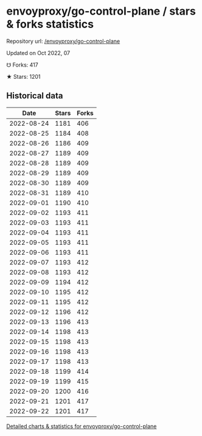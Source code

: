 # envoyproxy/go-control-plane / stars & forks statistics

Repository url: [/envoyproxy/go-control-plane](https://github.com/envoyproxy/go-control-plane)

Updated on Oct 2022, 07

☋ Forks: 417

★ Stars: 1201

## Historical data
| Date | Stars | Forks |
|------|-------|-------|
| 2022-08-24 | 1181 | 406 | 
| 2022-08-25 | 1184 | 408 | 
| 2022-08-26 | 1186 | 409 | 
| 2022-08-27 | 1189 | 409 | 
| 2022-08-28 | 1189 | 409 | 
| 2022-08-29 | 1189 | 409 | 
| 2022-08-30 | 1189 | 409 | 
| 2022-08-31 | 1189 | 410 | 
| 2022-09-01 | 1190 | 410 | 
| 2022-09-02 | 1193 | 411 | 
| 2022-09-03 | 1193 | 411 | 
| 2022-09-04 | 1193 | 411 | 
| 2022-09-05 | 1193 | 411 | 
| 2022-09-06 | 1193 | 411 | 
| 2022-09-07 | 1193 | 412 | 
| 2022-09-08 | 1193 | 412 | 
| 2022-09-09 | 1194 | 412 | 
| 2022-09-10 | 1195 | 412 | 
| 2022-09-11 | 1195 | 412 | 
| 2022-09-12 | 1196 | 412 | 
| 2022-09-13 | 1196 | 413 | 
| 2022-09-14 | 1198 | 413 | 
| 2022-09-15 | 1198 | 413 | 
| 2022-09-16 | 1198 | 413 | 
| 2022-09-17 | 1198 | 413 | 
| 2022-09-18 | 1199 | 414 | 
| 2022-09-19 | 1199 | 415 | 
| 2022-09-20 | 1200 | 416 | 
| 2022-09-21 | 1201 | 417 | 
| 2022-09-22 | 1201 | 417 | 


[Detailed charts & statistics for envoyproxy/go-control-plane](https://reviewgithub.com/rep/envoyproxy/go-control-plane)
